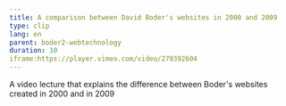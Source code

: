 ```yaml
---
title: A comparison between David Boder's websites in 2000 and 2009 
type: clip
lang: en
parent: boder2-webtechnology
duration: 10
iframe:https://player.vimeo.com/video/279392604
---
```

A video lecture that explains the difference between Boder's websites created in 2000 and in 2009


<!-- more -->
